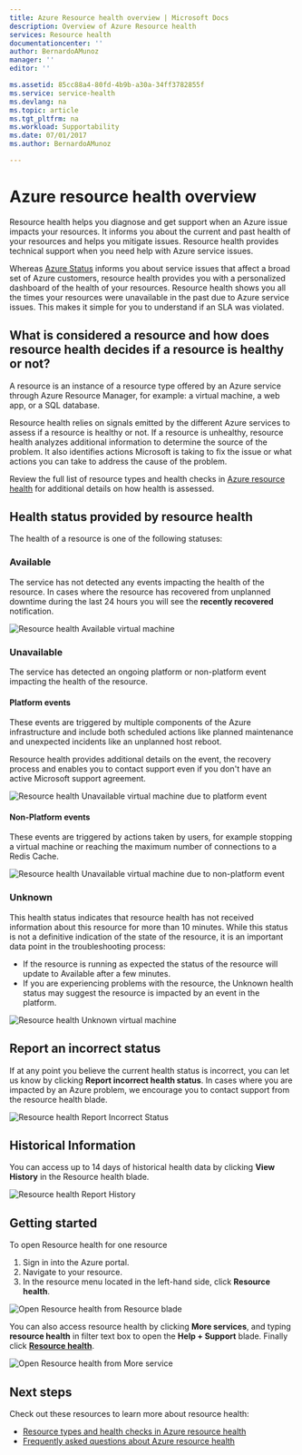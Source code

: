 ```yaml
---
title: Azure Resource health overview | Microsoft Docs
description: Overview of Azure Resource health
services: Resource health
documentationcenter: ''
author: BernardoAMunoz
manager: ''
editor: ''

ms.assetid: 85cc88a4-80fd-4b9b-a30a-34ff3782855f
ms.service: service-health
ms.devlang: na
ms.topic: article
ms.tgt_pltfrm: na
ms.workload: Supportability
ms.date: 07/01/2017
ms.author: BernardoAMunoz

---
```

# Azure resource health overview
 
Resource health helps you diagnose and get support when an Azure issue impacts your resources. It informs you about the current and past health of your resources and helps you mitigate issues. Resource health provides technical support when you need help with Azure service issues.

Whereas [Azure Status](https://status.azure.com) informs you about service issues that affect a broad set of Azure customers, resource health provides you with a personalized dashboard of the health of your resources. Resource health shows you all the times your resources were unavailable in the past due to Azure service issues. This makes it simple for you to understand if an SLA was violated. 

## What is considered a resource and how does resource health decides if a resource is healthy or not?
A resource is an instance of a resource type offered by an Azure service through Azure Resource Manager, for example: a virtual machine, a web app, or a SQL database.

Resource health relies on signals emitted by the different Azure services to assess if a resource is healthy or not. If a resource is unhealthy, resource health analyzes additional information to determine the source of the problem. It also identifies actions Microsoft is taking to fix the issue or what actions you can take to address the cause of the problem. 

Review the full list of resource types and health checks in [Azure resource health](resource-health-checks-resource-types.md) for additional details on how health is assessed.

## Health status provided by resource health
The health of a resource is one of the following statuses:

### Available
The service has not detected any events impacting the health of the resource. In cases where the resource has recovered from unplanned downtime during the last 24 hours you will see the **recently recovered** notification.

![Resource health Available virtual machine](./media/resource-health-overview/Available.png)

### Unavailable
The service has detected an ongoing platform or non-platform event impacting the health of the resource.

#### Platform events
These events are triggered by multiple components of the Azure infrastructure and include both scheduled actions like planned maintenance and unexpected incidents like an unplanned host reboot.

Resource health provides additional details on the event, the recovery process and enables you to contact support even if you don't have an active Microsoft support agreement.

![Resource health Unavailable virtual machine due to platform event](./media/resource-health-overview/Unavailable.png)

#### Non-Platform events
These events are triggered by actions taken by users, for example stopping a virtual machine or reaching the maximum number of connections to a Redis Cache.

![Resource health Unavailable virtual machine due to non-platform event](./media/resource-health-overview/Unavailable_NonPlatform.png)

### Unknown
This health status indicates that resource health has not received information about this resource for more than 10 minutes. While this status is not a definitive indication of the state of the resource, it is an important data point in the troubleshooting process:
* If the resource is running as expected the status of the resource will update to Available after a few minutes.
* If you are experiencing problems with the resource, the Unknown health status may suggest the resource is impacted by an event in the platform.

![Resource health Unknown virtual machine](./media/resource-health-overview/Unknown.png)

## Report an incorrect status
If at any point you believe the current health status is incorrect, you can let us know by clicking **Report incorrect health status**. In cases where you are impacted by an Azure problem, we encourage you to contact support from the resource health blade. 

![Resource health Report Incorrect Status](./media/resource-health-overview/incorrect-status.png)

## Historical Information
You can access up to 14 days of historical health data by clicking **View History** in the Resource health blade. 

![Resource health Report History](./media/resource-health-overview/history-blade.png)

## Getting started
To open Resource health for one resource
1.  Sign in into the Azure portal.
2.  Navigate to your resource.
3.  In the resource menu located in the left-hand side, click **Resource health**.

![Open Resource health from Resource blade](./media/resource-health-overview/from-resource-blade.png)

You can also access resource health by clicking **More services**, and typing **resource health** in filter text box to open the **Help + Support** blade. Finally click [**Resource health**](https://ms.portal.azure.com/#blade/Microsoft_Azure_Monitoring/AzureMonitoringBrowseBlade/resourceHealth).

![Open Resource health from More service](./media/resource-health-overview/FromOtherServices.png)

## Next steps

Check out these resources to learn more about resource health:
-  [Resource types and health checks in Azure resource health](resource-health-checks-resource-types.md)
-  [Frequently asked questions about Azure resource health](resource-health-faq.md)




